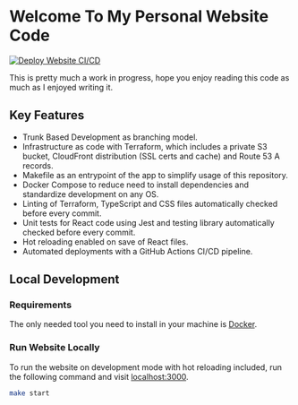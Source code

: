 # Welcome To My Personal Website Code

[![Deploy Website CI/CD](https://github.com/waldoibarra/portfolio/actions/workflows/deploy-website-ci-cd.yml/badge.svg)](https://github.com/waldoibarra/portfolio/actions/workflows/deploy-website-ci-cd.yml)

This is pretty much a work in progress, hope you enjoy reading this code as much as I enjoyed writing it.

## Key Features

- Trunk Based Development as branching model.
- Infrastructure as code with Terraform, which includes a private S3 bucket, CloudFront distribution (SSL certs and cache) and Route 53 A records.
- Makefile as an entrypoint of the app to simplify usage of this repository.
- Docker Compose to reduce need to install dependencies and standardize development on any OS.
- Linting of Terraform, TypeScript and CSS files automatically checked before every commit.
- Unit tests for React code using Jest and testing library automatically checked before every commit.
- Hot reloading enabled on save of React files.
- Automated deployments with a GitHub Actions CI/CD pipeline.

## Local Development

### Requirements

The only needed tool you need to install in your machine is [Docker](https://www.docker.com).

### Run Website Locally

To run the website on development mode with hot reloading included, run the following command and visit [localhost:3000](http://localhost:3000).

``` sh
make start
```
